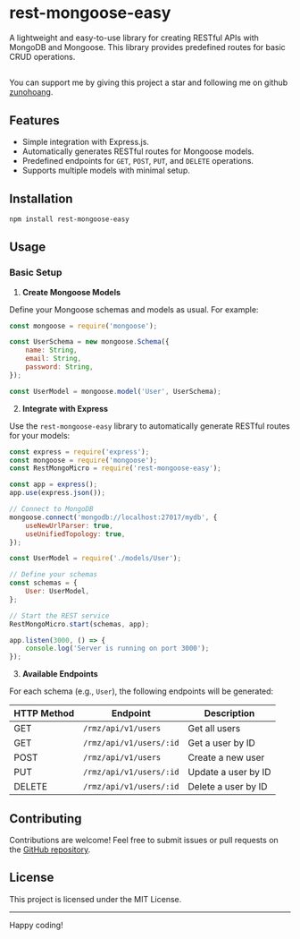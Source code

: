 # rest-mongoose-easy

A lightweight and easy-to-use library for creating RESTful APIs with MongoDB and Mongoose. This library provides predefined routes for basic CRUD operations.

##

You can support me by giving this project a star and following me on github [zunohoang](https://github.com/zunohoang).

## Features

- Simple integration with Express.js.
- Automatically generates RESTful routes for Mongoose models.
- Predefined endpoints for `GET`, `POST`, `PUT`, and `DELETE` operations.
- Supports multiple models with minimal setup.

## Installation

```bash
npm install rest-mongoose-easy
```

## Usage

### Basic Setup

1. **Create Mongoose Models**

Define your Mongoose schemas and models as usual. For example:

```javascript
const mongoose = require('mongoose');

const UserSchema = new mongoose.Schema({
    name: String,
    email: String,
    password: String,
});

const UserModel = mongoose.model('User', UserSchema);
```

2. **Integrate with Express**

Use the `rest-mongoose-easy` library to automatically generate RESTful routes for your models:

```javascript
const express = require('express');
const mongoose = require('mongoose');
const RestMongoMicro = require('rest-mongoose-easy');

const app = express();
app.use(express.json());

// Connect to MongoDB
mongoose.connect('mongodb://localhost:27017/mydb', {
    useNewUrlParser: true,
    useUnifiedTopology: true,
});

const UserModel = require('./models/User');

// Define your schemas
const schemas = {
    User: UserModel,
};

// Start the REST service
RestMongoMicro.start(schemas, app);

app.listen(3000, () => {
    console.log('Server is running on port 3000');
});
```

3. **Available Endpoints**

For each schema (e.g., `User`), the following endpoints will be generated:

| HTTP Method | Endpoint                | Description         |
|-------------|-------------------------|---------------------|
| GET         | `/rmz/api/v1/users`    | Get all users       |
| GET         | `/rmz/api/v1/users/:id`| Get a user by ID    |
| POST        | `/rmz/api/v1/users`    | Create a new user   |
| PUT         | `/rmz/api/v1/users/:id`| Update a user by ID |
| DELETE      | `/rmz/api/v1/users/:id`    | Delete a user by ID |

## Contributing

Contributions are welcome! Feel free to submit issues or pull requests on the [GitHub repository](https://github.com/zunohoang/rest-mongoose-easy).

## License

This project is licensed under the MIT License.

---

Happy coding!
